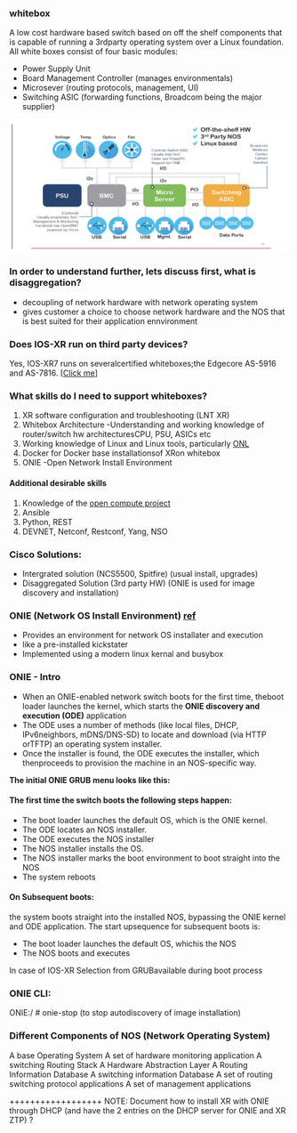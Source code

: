 ### whitebox

A low cost hardware based switch based on off the shelf components that is capable of running a 3rdparty operating system over a Linux foundation. All white boxes consist of four basic modules:

* Power Supply Unit
* Board Management Controller (manages environmentals)
* Microsever (routing protocols, management, UI)
* Switching ASIC (forwarding functions, Broadcom being the major supplier)

![Flow Diagram](Images/Basic.png)

### In order to understand further, lets discuss first, **what is disaggregation?**
* decoupling of network hardware with network operating system
* gives customer a choice to choose network hardware and the NOS that is best suited for their application ennvironment
 

### Does IOS-XR run on third party devices?
Yes, IOS-XR7 runs on severalcertified whiteboxes;the Edgecore AS-5916 and AS-7816. [[Click me](https://xrdocs.io/cloud-scale-networking/blogs/2018-03-08-enabling-ios-xr-on-third-party-network-hardware/)]


### What skills do I need to support whiteboxes?
1. XR software configuration and troubleshooting (LNT XR)
2. Whitebox Architecture -Understanding and working knowledge of router/switch hw architecturesCPU, PSU, ASICs etc
3. Working knowledge of Linux and Linux tools, particularly [ONL](http://opennetlinux.org/)
4. Docker for Docker base installationsof XRon whitebox
5. ONIE -Open Network Install Environment

#### Additional desirable skills
1. Knowledge of the [open compute project](https://www.opencompute.org/)
2. Ansible
3. Python, REST
4. DEVNET, Netconf, Restconf, Yang, NSO

### Cisco Solutions: 
* Intergrated solution (NCS5500, Spitfire) (usual install, upgrades)
* Disaggregated Solution (3rd party HW) (ONIE is used for image discovery and installation)

### ONIE (Network OS Install Environment) [ref](https://www.onie.org/)
* Provides an environment for network OS installater and execution
* like a pre-installed kickstater
* Implemented using a modern linux kernal and busybox

### ONIE - Intro

* When an ONIE-enabled network switch boots for the first time, theboot loader launches the kernel, which starts the **ONIE discovery and execution (ODE)** application
* The ODE uses a number of methods (like local files, DHCP, IPv6neighbors, mDNS/DNS-SD) to locate and download (via HTTP orTFTP) an operating system installer.
* Once the installer is found, the ODE executes the installer, which thenproceeds to provision the machine in an NOS-specific way.


**The initial ONIE GRUB menu looks like this:**



#### The first time the switch boots the following steps happen:
* The boot loader launches the default OS, which is the ONIE kernel.
* The ODE locates an NOS installer.
* The ODE executes the NOS installer
* The NOS installer installs the OS.
* The NOS installer marks the boot environment to boot straight into the NOS
* The system reboots

#### On Subsequent boots:
the system boots straight into the installed NOS, bypassing the ONIE kernel and ODE application. 
The start upsequence for subsequent boots is:
* The boot loader launches the default OS, whichis the NOS
* The NOS boots and executes

In case of IOS-XR Selection from GRUBavailable during boot process

### ONIE CLI: 

ONIE:/ # onie-stop (to stop autodiscovery of image installation)

### Different Components of NOS (Network Operating System)

A base Operating System
A set of hardware monitoring application
A switching Routing Stack
A Hardware Abstraction Layer
A Routing Information Database
A switching information Database
A set of routing switching protocol applications
A set of management applications




++++++++++++++++++
NOTE: Document how to install XR with ONIE through DHCP (and have the 2 entries on the DHCP server for ONIE and XR ZTP) ?
